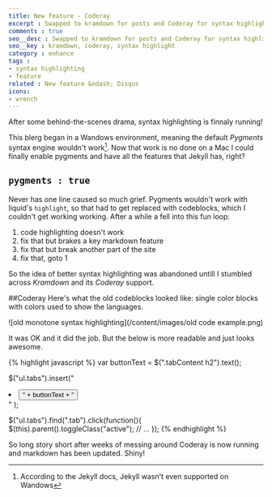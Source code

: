 ```yaml
---
title: New feature - Coderay
excerpt : Swapped to kramdown for posts and Coderay for syntax highlighting
comments : true
seo__desc : Swapped to kramdown for posts and Coderay for syntax highlighting
seo__key : kramdown, coderay, syntax highlight
category : enhance
tags :
- syntax highlighting
- feature
related : New feature &ndash; Disqus
icons:
- wrench
---
```

After some behind-the-scenes drama, syntax highlighting is finnaly running!
<!-- /intro -->

This blerg began in a Wandows environment, meaning the default <cite>Pygments</cite> syntax engine wouldn't work[^1]. Now that work is no done on a Mac I could finally enable pygments and have all the features that Jekyll has, right?

## `pygments : true`
Never has one line caused so much grief. Pygments wouldn't work with liquid's `highlight`, so that had to get replaced with codeblocks, which I couldn't get working working. After a while a fell into this fun loop:

1. code highlighting doesn't work
1. fix that but brakes a key markdown feature
1. fix that but break another part of the site
1. fix that, goto 1

So the idea of better syntax highlighting was abandoned untill I stumbled across <cite>Kramdown</cite> and its <cite>Coderay</cite> support.

##Coderay
Here's what the old codeblocks looked like: single color blocks with colors used to show the languages.

![old monotone syntax highlighting](/content/images/old code example.png)

It was OK and it did the job. But the below is more readable and just looks awesome.

{% highlight javascript  %}
var buttonText = $(".tabContent h2").text();

$("ul.tabs").insert("<li><button class='tab'>" + buttonText + "</button></li>" );

$("ul.tabs").find(".tab").click(function(){
  $(this).parent().toggleClass("active");
  // ...
});
{% endhighlight %}

So long story short after weeks of messing around Coderay is now running and markdown has been updated. Shiny!

[^1]: According to the Jekyll docs, Jekyll wasn't even supported on Wandows
